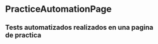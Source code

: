 # PracticeAutomationPage
Tests automatizados realizados en una pagina de practica
--------------------------------------------------------------------------

